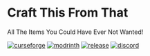 # Craft This From That
All The Items You Could Have Ever Not Wanted!

[![curseforge](https://img.shields.io/badge/-CurseForge-gray?style=for-the-badge&logo=curseforge&labelColor=orange)](https://www.curseforge.com/minecraft/mc-mods/ctft) [![modrinth](https://img.shields.io/badge/-modrinth-gray?style=for-the-badge&labelColor=green&labelWidth=15&logo=appveyor&logoColor=white)](https://modrinth.com/mod/ctft) [![release](https://img.shields.io/github/v/release/chyzman/ctft?logo=github&style=for-the-badge)](https://github.com/chyzman/ctft/releases) [![discord](https://img.shields.io/discord/857445367388569621?label=The%20Chyz%20Cult&logo=discord&logoColor=white&style=for-the-badge)](https://discord.com/invite/ynSmPHfn7F)
